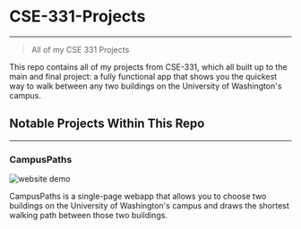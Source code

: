 # CSE-331-Projects
---                                                      
> All of my CSE 331 Projects

This repo contains all of my projects from CSE-331, which all built up to the main and final project: a fully functional app 
that shows you the quickest way to walk between any two buildings on the University of Washington's campus.

## Notable Projects Within This Repo
---

### CampusPaths
  
![website demo](https://github.com/Greatroot/CSE-331-Projects/blob/main/Animation.gif)

CampusPaths is a single-page webapp that allows you to choose two buildings on the University of Washington's campus and draws the 
shortest walking path between those two buildings.
